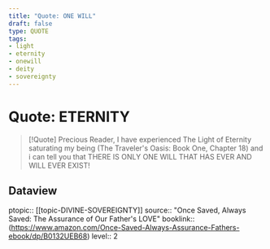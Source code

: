```yaml
---
title: "Quote: ONE WILL"
draft: false
type: QUOTE
tags:
- light
- eternity
- onewill
- deity
- sovereignty
---
```


# Quote: ETERNITY
> [!Quote]
> Precious Reader, I have experienced The Light of Eternity saturating my being (The Traveler's Oasis: Book One, Chapter 18) and i can tell you that THERE IS ONLY ONE WILL THAT HAS EVER AND WILL EVER EXIST!

## Dataview
ptopic:: [[topic-DIVINE-SOVEREIGNTY]]
source:: "Once Saved, Always Saved: The Assurance of Our Father's LOVE"
booklink:: (https://www.amazon.com/Once-Saved-Always-Assurance-Fathers-ebook/dp/B0132UEB68)
level:: 2